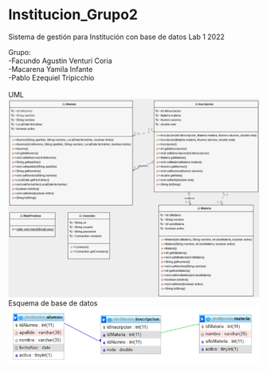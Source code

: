 # Institucion_Grupo2
Sistema de gestión para Institución con base de datos
Lab 1 2022

Grupo: <br>
-Facundo Agustin Venturi Coria<br>
-Macarena Yamila Infante<br>
-Pablo Ezequiel Tripicchio<br>
<br>
UML
![image](https://github.com/fakuventuri/Institucion_Grupo2/blob/pruebas-readme/Institucion_Grupo2_UML.png?raw=true)
<br>
Esquema de base de datos
![image](https://github.com/fakuventuri/Institucion_Grupo2/blob/pruebas-readme/institucion_Grupo2_BaseDeDatos.png?raw=true)
